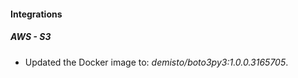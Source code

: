 
#### Integrations

##### AWS - S3

- Updated the Docker image to: *demisto/boto3py3:1.0.0.3165705*.

